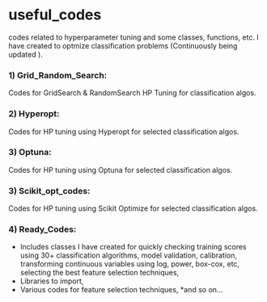 # useful_codes
codes related to hyperparameter tuning and some classes, functions, etc. I have created to optmize classification problems (Continuously being updated ). 

### 1) Grid_Random_Search: 
Codes for GridSearch & RandomSearch HP Tuning for classification algos. 

### 2) Hyperopt:
Codes for HP tuning using Hyperopt for selected classification algos.

### 3) Optuna:
Codes for HP tuning using Optuna for selected classification algos.

### 3) Scikit_opt_codes:
Codes for HP tuning using Scikit Optimize for selected classification algos.

### 4) Ready_Codes:
* Includes classes I have created for quickly checking training scores using 30+ classification algorithms, model validation, calibration, transforming continuous variables using 
log, power, box-cox, etc, selecting the best feature selection techniques,
* Libraries to import,
* Various codes for feature selection techniques,
*and so on...

